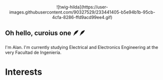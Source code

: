 
<p align = "center">
  ![twig-hilda](https://user-images.githubusercontent.com/90327529/233441405-b5e94b1b-95cb-4cfa-8286-ffd9acd99ee4.gif)
</p>

## Oh hello, curoius one 🪶🪶
I'm Alan. I'm currently studying Electrical and Electronics Engineering at the very Facultad de Ingeniería.


# Interests

